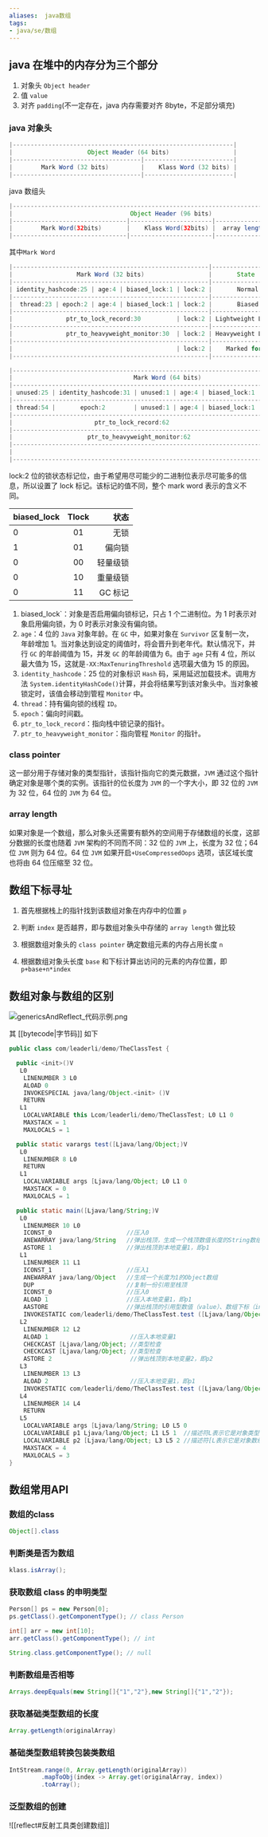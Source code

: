 ```yaml
---
aliases:  java数组
tags:
- java/se/数组
---
```


## java 在堆中的内存分为三个部分

1. 对象头 `Object header`
2. 值 `value`
3. 对齐 `padding`(不一定存在，java 内存需要对齐 8byte，不足部分填充)

### java 对象头

```java
|--------------------------------------------------------------|
|                     Object Header (64 bits)                  |
|------------------------------------|-------------------------|
|        Mark Word (32 bits)         |    Klass Word (32 bits) |
|------------------------------------|-------------------------|
```

java 数组头

```java
|---------------------------------------------------------------------------------|
|                                 Object Header (96 bits)                         |
|--------------------------------|-----------------------|------------------------|
|        Mark Word(32bits)       |    Klass Word(32bits) |  array length(32bits)  |
|--------------------------------|-----------------------|------------------------|
```

其中`Mark Word`

```java
|-------------------------------------------------------|--------------------|
|                  Mark Word (32 bits)                  |       State        |
|-------------------------------------------------------|--------------------|
| identity_hashcode:25 | age:4 | biased_lock:1 | lock:2 |       Normal       |
|-------------------------------------------------------|--------------------|
|  thread:23 | epoch:2 | age:4 | biased_lock:1 | lock:2 |       Biased       |
|-------------------------------------------------------|--------------------|
|               ptr_to_lock_record:30          | lock:2 | Lightweight Locked |
|-------------------------------------------------------|--------------------|
|               ptr_to_heavyweight_monitor:30  | lock:2 | Heavyweight Locked |
|-------------------------------------------------------|--------------------|
|                                              | lock:2 |    Marked for GC   |
|-------------------------------------------------------|--------------------|
```

```java
|------------------------------------------------------------------------------|--------------------|
|                                  Mark Word (64 bits)                         |       State        |
|------------------------------------------------------------------------------|--------------------|
| unused:25 | identity_hashcode:31 | unused:1 | age:4 | biased_lock:1 | lock:2 |       Normal       |
|------------------------------------------------------------------------------|--------------------|
| thread:54 |       epoch:2        | unused:1 | age:4 | biased_lock:1 | lock:2 |       Biased       |
|------------------------------------------------------------------------------|--------------------|
|                       ptr_to_lock_record:62                         | lock:2 | Lightweight Locked |
|------------------------------------------------------------------------------|--------------------|
|                     ptr_to_heavyweight_monitor:62                   | lock:2 | Heavyweight Locked |
|------------------------------------------------------------------------------|--------------------|
|                                                                     | lock:2 |    Marked for GC   |
|------------------------------------------------------------------------------|--------------------|
```

lock:2 位的锁状态标记位，由于希望用尽可能少的二进制位表示尽可能多的信息，所以设置了 lock 标记。该标记的值不同，整个 mark word 表示的含义不同。

| biased_lock | Tlock |     状态 |
| :---------- | :---: | -------: |
| 0           |  01   |     无锁 |
| 1           |  01   |   偏向锁 |
| 0           |  00   | 轻量级锁 |
| 0           |  10   | 重量级锁 |
| 0           |  11   |  GC 标记 |

1. biased_lock`：对象是否启用偏向锁标记，只占 1 个二进制位。为 1 时表示对象启用偏向锁，为 0 时表示对象没有偏向锁。
2. `age`：4 位的 `Java` 对象年龄。在 `GC` 中，如果对象在 `Survivor` 区复制一次，年龄增加 1。当对象达到设定的阈值时，将会晋升到老年代。默认情况下，并行 `GC` 的年龄阈值为 15，并发 `GC` 的年龄阈值为 6。由于 `age` 只有 4 位，所以最大值为 15，这就是`-XX:MaxTenuringThreshold` 选项最大值为 15 的原因。
3. `identity_hashcode`：25 位的对象标识 `Hash` 码，采用延迟加载技术。调用方法 `System.identityHashCode()`计算，并会将结果写到该对象头中。当对象被锁定时，该值会移动到管程 `Monitor` 中。
4. `thread`：持有偏向锁的线程 `ID`。
5. `epoch`：偏向时间戳。
6. `ptr_to_lock_record`：指向栈中锁记录的指针。
7. `ptr_to_heavyweight_monitor`：指向管程 `Monitor` 的指针。

### class pointer

这一部分用于存储对象的类型指针，该指针指向它的类元数据，`JVM` 通过这个指针确定对象是哪个类的实例。该指针的位长度为 `JVM` 的一个字大小，即 32 位的 `JVM` 为 32 位，64 位的 `JVM` 为 64 位。

### array length

如果对象是一个数组，那么对象头还需要有额外的空间用于存储数组的长度，这部分数据的长度也随着 `JVM` 架构的不同而不同：32 位的 `JVM` 上，长度为 32 位；64 位 `JVM` 则为 64 位。64 位 `JVM` 如果开启`+UseCompressedOops` 选项，该区域长度也将由 64 位压缩至 32 位。

## 数组下标寻址

1. 首先根据栈上的指针找到该数组对象在内存中的位置 `p`

2. 判断 `index` 是否越界，即与数组对象头中存储的 `array length` 做比较

3. 根据数组对象头的 `class pointer` 确定数组元素的内存占用长度 `n`

4. 根据数组对象头长度 `base` 和下标计算出访问的元素的内存位置，即 `p+base+n*index` 

## 数组对象与数组的区别

![genericsAndReflect_代码示例.png](genericsAndReflect_代码示例.png)

其 [[bytecode|字节码]] 如下

```java
public class com/leaderli/demo/TheClassTest {

  public <init>()V
   L0
    LINENUMBER 3 L0
    ALOAD 0
    INVOKESPECIAL java/lang/Object.<init> ()V
    RETURN
   L1
    LOCALVARIABLE this Lcom/leaderli/demo/TheClassTest; L0 L1 0
    MAXSTACK = 1
    MAXLOCALS = 1

  public static varargs test([Ljava/lang/Object;)V
   L0
    LINENUMBER 8 L0
    RETURN
   L1
    LOCALVARIABLE args [Ljava/lang/Object; L0 L1 0
    MAXSTACK = 0
    MAXLOCALS = 1

  public static main([Ljava/lang/String;)V
   L0
    LINENUMBER 10 L0
    ICONST_0                     //压入0
    ANEWARRAY java/lang/String   //弹出栈顶，生成一个栈顶数值长度的String数组
    ASTORE 1                     //弹出栈顶到本地变量1，即p1
   L1
    LINENUMBER 11 L1
    ICONST_1                     //压入1
    ANEWARRAY java/lang/Object   //生成一个长度为1的Object数组
    DUP                          //复制一份引用至栈顶
    ICONST_0                     //压入0
    ALOAD 1                      //压入本地变量1，即p1
    AASTORE                      //弹出栈顶的引用型数值（value）、数组下标（index）、数组引用（arrayref）出栈，将数值存入对应的数组元素中。这里的意思是将p1存入到方法test的形参数组角标0的位置
    INVOKESTATIC com/leaderli/demo/TheClassTest.test ([Ljava/lang/Object;)V // 弹出栈顶所有元素作为参数调用方法，方法返回值会被压入栈顶，因方法返回类型为V，操作栈则清空
   L2
    LINENUMBER 12 L2
    ALOAD 1                       //压入本地变量1
    CHECKCAST [Ljava/lang/Object; //类型检查
    CHECKCAST [Ljava/lang/Object; //类型检查
    ASTORE 2                      //弹出栈顶到本地变量2，即p2
   L3
    LINENUMBER 13 L3
    ALOAD 2                       //压入本地变量1，即p1
    INVOKESTATIC com/leaderli/demo/TheClassTest.test ([Ljava/lang/Object;)V // 弹出栈顶所有元素作为参数调用方法，方法返回值会被压入栈顶，因方法返回类型为V，操作栈则清空
   L4
    LINENUMBER 14 L4
    RETURN
   L5
    LOCALVARIABLE args [Ljava/lang/String; L0 L5 0
    LOCALVARIABLE p1 Ljava/lang/Object; L1 L5 1  //描述符L表示它是对象类型
    LOCALVARIABLE p2 [Ljava/lang/Object; L3 L5 2 //描述符[L表示它是对象数组类型
    MAXSTACK = 4
    MAXLOCALS = 3
}
```

## 数组常用API

### 数组的class

```java
Object[].class 
```

### 判断类是否为数组

```java
klass.isArray();
```

### 获取数组 class 的申明类型

```java
Person[] ps = new Person[0];
ps.getClass().getComponentType(); // class Person

int[] arr = new int[10];  
arr.getClass().getComponentType(); // int

String.class.getComponentType(); // null

```

### 判断数组是否相等

```java
Arrays.deepEquals(new String[]{"1","2"},new String[]{"1","2"});
```

### 获取基础类型数组的长度

```java
Array.getLength(originalArray)
```

### 基础类型数组转换包装类数组

```java
IntStream.range(0, Array.getLength(originalArray)) 
		 .mapToObj(index -> Array.get(originalArray, index))  
		 .toArray();
```

### 泛型数组的创建

![[reflect#反射工具类创建数组]]